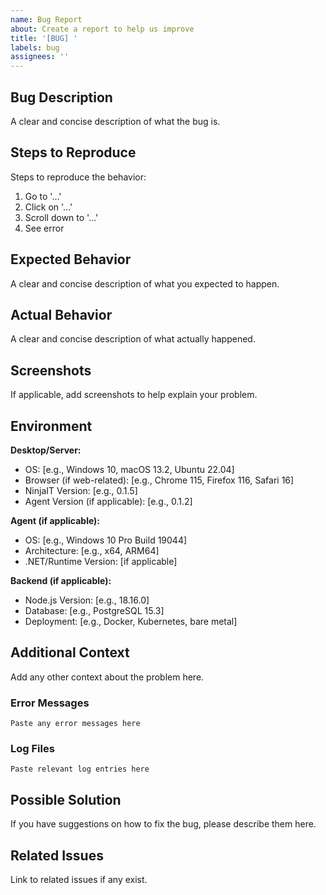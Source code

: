 ```yaml
---
name: Bug Report
about: Create a report to help us improve
title: '[BUG] '
labels: bug
assignees: ''
---
```


## Bug Description

A clear and concise description of what the bug is.

## Steps to Reproduce

Steps to reproduce the behavior:

1. Go to '...'
2. Click on '...'
3. Scroll down to '...'
4. See error

## Expected Behavior

A clear and concise description of what you expected to happen.

## Actual Behavior

A clear and concise description of what actually happened.

## Screenshots

If applicable, add screenshots to help explain your problem.

## Environment

**Desktop/Server:**
- OS: [e.g., Windows 10, macOS 13.2, Ubuntu 22.04]
- Browser (if web-related): [e.g., Chrome 115, Firefox 116, Safari 16]
- NinjaIT Version: [e.g., 0.1.5]
- Agent Version (if applicable): [e.g., 0.1.2]

**Agent (if applicable):**
- OS: [e.g., Windows 10 Pro Build 19044]
- Architecture: [e.g., x64, ARM64]
- .NET/Runtime Version: [if applicable]

**Backend (if applicable):**
- Node.js Version: [e.g., 18.16.0]
- Database: [e.g., PostgreSQL 15.3]
- Deployment: [e.g., Docker, Kubernetes, bare metal]

## Additional Context

Add any other context about the problem here.

### Error Messages

```
Paste any error messages here
```

### Log Files

```
Paste relevant log entries here
```

## Possible Solution

If you have suggestions on how to fix the bug, please describe them here.

## Related Issues

Link to related issues if any exist.

